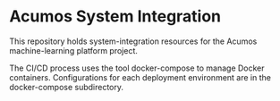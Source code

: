 # Acumos System Integration 

This repository holds system-integration resources for the Acumos machine-learning platform project.

The CI/CD process uses the tool docker-compose to manage Docker containers. Configurations for each deployment environment are in the docker-compose subdirectory.
